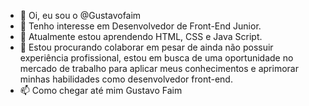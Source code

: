 - 👋 Oi, eu sou o @Gustavofaim
- 👀 Tenho interesse em Desenvolvedor de Front-End Junior.
- 🌱 Atualmente estou aprendendo HTML, CSS e Java Script.  
- 💞️ Estou procurando colaborar em  pesar de ainda não possuir experiência profissional, estou em busca de uma oportunidade no mercado de trabalho para aplicar meus conhecimentos e aprimorar minhas habilidades como desenvolvedor front-end.
- 📫 Como chegar até mim  Gustavo Faim

<!---

--->
